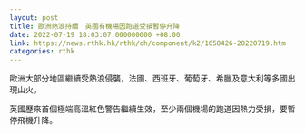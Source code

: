 ```yaml
---
layout: post
title: 歐洲熱浪持續　英國有機場因跑道受損暫停升降
date: 2022-07-19 18:03:07.000000000 +08:00
link: https://news.rthk.hk/rthk/ch/component/k2/1658426-20220719.htm
categories: rthk
---
```


歐洲大部分地區繼續受熱浪侵襲，法國、西班牙、葡萄牙、希臘及意大利等多國出現山火。

英國歷來首個極端高溫紅色警告繼續生效，至少兩個機場的跑道因熱力受損，要暫停飛機升降。
